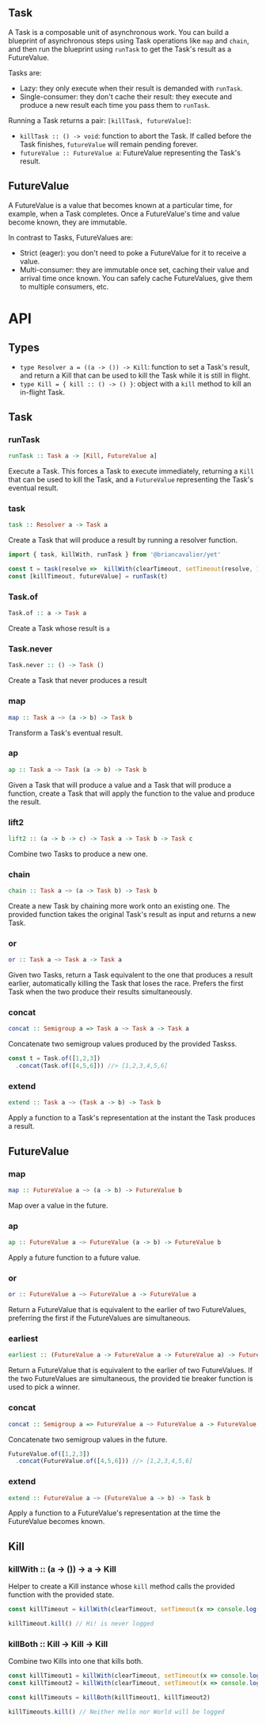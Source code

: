 ## Task

A Task is a composable unit of asynchronous work.  You can build a blueprint of asynchronous steps using Task operations like `map` and `chain`, and then run the blueprint using `runTask` to get the Task's result as a FutureValue.

Tasks are:

- Lazy: they only execute when their result is demanded with `runTask`.
- Single-consumer: they don't cache their result: they execute and produce a new result each time you pass them to `runTask`.

Running a Task returns a pair: `[killTask, futureValue]`:

- `killTask :: () -> void`: function to abort the Task.  If called before the Task finishes, `futureValue` will remain pending forever.
- `futureValue :: FutureValue a`: FutureValue representing the Task's result.

## FutureValue

A FutureValue is a value that becomes known at a particular time, for example, when a Task completes.  Once a FutureValue's time and value become known, they are immutable.

In contrast to Tasks, FutureValues are:

- Strict (eager): you don't need to poke a FutureValue for it to receive a value.
- Multi-consumer: they are immutable once set, caching their value and arrival time once known.  You can safely cache FutureValues, give them to multiple consumers, etc.

# API

## Types

- `type Resolver a = ((a -> ()) -> Kill`: function to set a Task's result, and return a Kill that can be used to kill the Task while it is still in flight.
- `type Kill = { kill :: () -> () }`: object with a `kill` method to kill an in-flight Task.

## Task

### runTask

```hs
runTask :: Task a -> [Kill, FutureValue a]
```

Execute a Task.  This forces a Task to execute immediately, returning a `Kill` that can be used to kill the Task, and a `FutureValue` representing the Task's eventual result.

### task
 
```hs
task :: Resolver a -> Task a
```

Create a Task that will produce a result by running a resolver function.

```js
import { task, killWith, runTask } from '@briancavalier/yet'

const t = task(resolve =>  killWith(clearTimeout, setTimeout(resolve, 1000, 'hello world')))
const [killTimeout, futureValue] = runTask(t)
```

### Task.of

```hs
Task.of :: a -> Task a
```

Create a Task whose result is `a`

### Task.never

```hs
Task.never :: () -> Task ()
```

Create a Task that never produces a result

### map

```hs
map :: Task a ~> (a -> b) -> Task b
```

Transform a Task's eventual result.

### ap

```hs
ap :: Task a ~> Task (a -> b) -> Task b
```

Given a Task that will produce a value and a Task that will produce a function, create a Task that will apply the function to the value and produce the result.

### lift2

```hs
lift2 :: (a -> b -> c) -> Task a -> Task b -> Task c
```

Combine two Tasks to produce a new one.

### chain

```hs
chain :: Task a ~> (a -> Task b) -> Task b
```

Create a new Task by chaining more work onto an existing one.  The provided function takes the original Task's result as input and returns a new Task.

### or

```hs
or :: Task a ~> Task a -> Task a
```

Given two Tasks, return a Task equivalent to the one that produces a result earlier, automatically killing the Task that loses the race.  Prefers the first Task when the two produce their results simultaneously.

### concat

```hs
concat :: Semigroup a => Task a ~> Task a -> Task a
```

Concatenate two semigroup values produced by the provided Taskss.

```js
const t = Task.of([1,2,3])
  .concat(Task.of([4,5,6])) //> [1,2,3,4,5,6]
```

### extend

```hs
extend :: Task a ~> (Task a -> b) -> Task b
```

Apply a function to a Task's representation at the instant the Task produces a result.

## FutureValue

### map

```hs
map :: FutureValue a ~> (a -> b) -> FutureValue b
```

Map over a value in the future.

### ap

```hs
ap :: FutureValue a ~> FutureValue (a -> b) -> FutureValue b
```

Apply a future function to a future value.

### or

```hs
or :: FutureValue a ~> FutureValue a -> FutureValue a
```

Return a FutureValue that is equivalent to the earlier of two FutureValues, preferring the first if the FutureValues are simultaneous.

### earliest

```hs
earliest :: (FutureValue a -> FutureValue a -> FutureValue a) -> FutureValue a -> FutureValue a -> FutureValue a
```

Return a FutureValue that is equivalent to the earlier of two FutureValues. If the two FutureValues are simultaneous, the provided tie breaker function is used to pick a winner.

### concat

```hs
concat :: Semigroup a => FutureValue a ~> FutureValue a -> FutureValue a
```

Concatenate two semigroup values in the future.

```js
FutureValue.of([1,2,3])
  .concat(FutureValue.of([4,5,6])) //> [1,2,3,4,5,6]
```

### extend

```hs
extend :: FutureValue a ~> (FutureValue a -> b) -> Task b
```

Apply a function to a FutureValue's representation at the time the FutureValue becomes known.

## Kill

### killWith :: (a -> ()) -> a -> Kill

Helper to create a Kill instance whose `kill` method calls the provided function with the provided state.

```js
const killTimeout = killWith(clearTimeout, setTimeout(x => console.log(x), 1000, 'Hi!'))

killTimeout.kill() // Hi! is never logged
```

### killBoth :: Kill -> Kill -> Kill

Combine two Kills into one that kills both.

```js
const killTimeout1 = killWith(clearTimeout, setTimeout(x => console.log(x), 1000, 'Hello'))
const killTimeout2 = killWith(clearTimeout, setTimeout(x => console.log(x), 2000, 'World'))

const killTimeouts = killBoth(killTimeout1, killTimeout2)

killTimeouts.kill() // Neither Hello nor World will be logged
```
